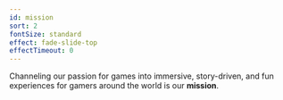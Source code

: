 ```yaml
---
id: mission
sort: 2
fontSize: standard
effect: fade-slide-top
effectTimeout: 0
---
```


Channeling our passion for games into immersive, story-driven, and fun experiences for gamers around the world is our **mission**.